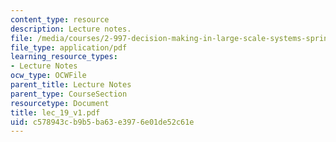 ```yaml
---
content_type: resource
description: Lecture notes.
file: /media/courses/2-997-decision-making-in-large-scale-systems-spring-2004/c578943cb9b5ba63e3976e01de52c61e_lec_19_v1.pdf
file_type: application/pdf
learning_resource_types:
- Lecture Notes
ocw_type: OCWFile
parent_title: Lecture Notes
parent_type: CourseSection
resourcetype: Document
title: lec_19_v1.pdf
uid: c578943c-b9b5-ba63-e397-6e01de52c61e
---
```

